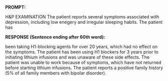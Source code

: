 **PROMPT:**

H&P EXAMINATION The patient reports several symptoms associated with depression, including low enegery and irregular sleeping habits. The patient has

**RESPONSE (Sentence ending after 60th word):**

been taking H1-blocking agents for over 20 years, which had no effect on the symptoms. The patient has been using H1 blockers for 3 years prior to initiating lithium infusions and was unaware of these side effects. The patient was unable to work because of symptoms, which have not returned before starting lithium infusions. The patient reports a positive family history (5% of all family members with bipolar disorder). 